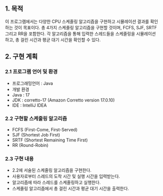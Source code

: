 ## 1. 목적
  이 프로그램에서는 다양한 CPU 스케줄링 알고리즘을 구현하고 시뮬레이션 결과를 확인하는 것이 목표이다. 총 4가지 스케줄링 알고리즘을 구현할 것이며, FCFS, SJF, SRTF 그리고 RR을 포함한다. 각 알고리즘을 통해 입력한 스레드들을 스케줄링을 시뮬레이션하고, 총 걸린 시간과 평균 대기 시간을 확인할 수 있다. 

## 2. 구현 계획
### 2.1 프로그램 언어 및 환경
- 프로그래밍언어 : Java
- 개발 환경
- Java : 17
- JDK : corretto-17 (Amazon Corretto version 17.0.10)
- IDE : IntelliJ IDEA

### 2.2 구현할 스케줄링 알고리즘
- FCFS (First-Come, First-Served)
- SJF (Shortest Job First)
- SRTF (Shortest Remaining Time First)
- RR (Round-Robin)

### 2.3 구현 내용
- 2.2에 서술된 스케줄링 알고리즘을 구현한다. 
- 사용자로부터 스레드의 도착 시간 및 실행 시간을 입력받는다. 
- 알고리즘에 따라 스레드를 스케줄링하고 실행한다. 
- 스케줄링 알고리즘에서 총 걸린 시간과 평균 대기 시간을 출력한다. 
